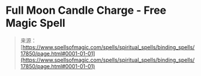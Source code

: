 <!--yml

category: 未分类

date: 2024-06-12 18:59:09

-->

# Full Moon Candle Charge - Free Magic Spell

> 来源：[https://www.spellsofmagic.com/spells/spiritual_spells/binding_spells/17850/page.html#0001-01-01](https://www.spellsofmagic.com/spells/spiritual_spells/binding_spells/17850/page.html#0001-01-01)
